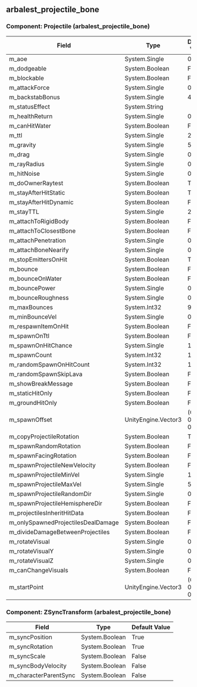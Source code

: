 ## arbalest_projectile_bone

### Component: Projectile (arbalest_projectile_bone)

|Field|Type|Default Value|
|-----|----|-------------|
|m_aoe|System.Single|0|
|m_dodgeable|System.Boolean|False|
|m_blockable|System.Boolean|False|
|m_attackForce|System.Single|0|
|m_backstabBonus|System.Single|4|
|m_statusEffect|System.String||
|m_healthReturn|System.Single|0|
|m_canHitWater|System.Boolean|False|
|m_ttl|System.Single|20|
|m_gravity|System.Single|5|
|m_drag|System.Single|0|
|m_rayRadius|System.Single|0|
|m_hitNoise|System.Single|0|
|m_doOwnerRaytest|System.Boolean|True|
|m_stayAfterHitStatic|System.Boolean|True|
|m_stayAfterHitDynamic|System.Boolean|False|
|m_stayTTL|System.Single|2|
|m_attachToRigidBody|System.Boolean|False|
|m_attachToClosestBone|System.Boolean|False|
|m_attachPenetration|System.Single|0|
|m_attachBoneNearify|System.Single|0.25|
|m_stopEmittersOnHit|System.Boolean|True|
|m_bounce|System.Boolean|False|
|m_bounceOnWater|System.Boolean|False|
|m_bouncePower|System.Single|0.85|
|m_bounceRoughness|System.Single|0.3|
|m_maxBounces|System.Int32|99|
|m_minBounceVel|System.Single|0.25|
|m_respawnItemOnHit|System.Boolean|False|
|m_spawnOnTtl|System.Boolean|False|
|m_spawnOnHitChance|System.Single|1|
|m_spawnCount|System.Int32|1|
|m_randomSpawnOnHitCount|System.Int32|1|
|m_randomSpawnSkipLava|System.Boolean|False|
|m_showBreakMessage|System.Boolean|False|
|m_staticHitOnly|System.Boolean|False|
|m_groundHitOnly|System.Boolean|False|
|m_spawnOffset|UnityEngine.Vector3|(0.00, 0.00, 0.00)|
|m_copyProjectileRotation|System.Boolean|True|
|m_spawnRandomRotation|System.Boolean|False|
|m_spawnFacingRotation|System.Boolean|False|
|m_spawnProjectileNewVelocity|System.Boolean|False|
|m_spawnProjectileMinVel|System.Single|1|
|m_spawnProjectileMaxVel|System.Single|5|
|m_spawnProjectileRandomDir|System.Single|0|
|m_spawnProjectileHemisphereDir|System.Boolean|False|
|m_projectilesInheritHitData|System.Boolean|False|
|m_onlySpawnedProjectilesDealDamage|System.Boolean|False|
|m_divideDamageBetweenProjectiles|System.Boolean|False|
|m_rotateVisual|System.Single|0|
|m_rotateVisualY|System.Single|0|
|m_rotateVisualZ|System.Single|0|
|m_canChangeVisuals|System.Boolean|False|
|m_startPoint|UnityEngine.Vector3|(0.00, 0.00, 0.00)|

### Component: ZSyncTransform (arbalest_projectile_bone)

|Field|Type|Default Value|
|-----|----|-------------|
|m_syncPosition|System.Boolean|True|
|m_syncRotation|System.Boolean|True|
|m_syncScale|System.Boolean|False|
|m_syncBodyVelocity|System.Boolean|False|
|m_characterParentSync|System.Boolean|False|

